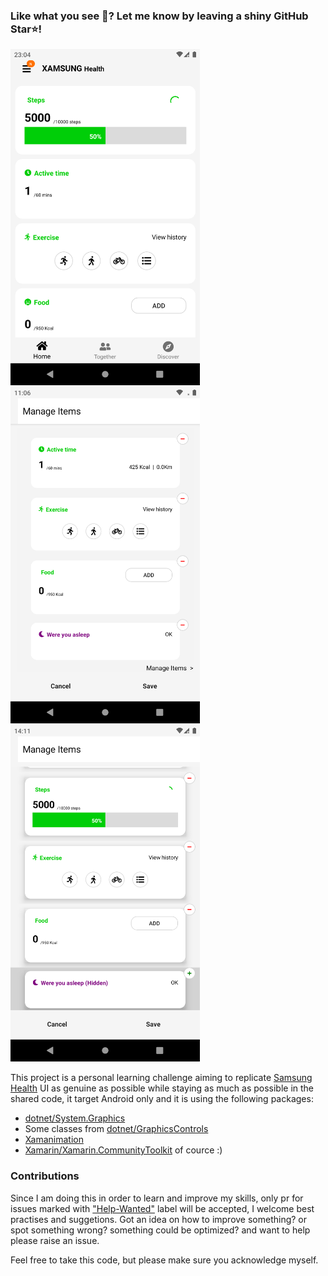 ### Like what you see 👀? Let me know by leaving a shiny GitHub Star⭐!

<p float="left">
 <img src="Screenshots/99ceb1c9.png" width="303" height="538">
 <img src="Screenshots/bf2246534b4af245400e1db87b633fb2e2d37d3b.png" width="303" height="538">
 <img src="Screenshots/c5e7feef.png" width="303" height="538">
</p>

This project is a personal learning challenge aiming to replicate [Samsung Health](https://play.google.com/store/apps/details?id=com.sec.android.app.shealth) UI as genuine as possible while staying as much as possible in the shared code, it target Android only and it is using the following packages:
- [dotnet/System.Graphics](https://github.com/dotnet/System.Graphics)
- Some classes from [dotnet/GraphicsControls](https://github.com/dotnet/GraphicsControls)
- [Xamanimation](https://github.com/jsuarezruiz/Xamanimation)
- [Xamarin/Xamarin.CommunityToolkit](https://github.com/Xamarin/XamarinCommunityToolkit) of cource :)


### Contributions

Since I am doing this in order to learn and improve my skills, only pr for issues marked with ["Help-Wanted"](https://github.com/Cfun1/XamsungHealth/issues?q=is%3Aissue+is%3Aopen+label%3A%22help+wanted%22) label will be accepted, I welcome best practises and suggetions. Got an idea on how to improve something? or spot something wrong? something could be optimized? and want to help please raise an issue.

Feel free to take this code, but please make sure you acknowledge myself.

